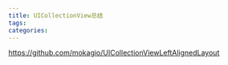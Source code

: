 ```yaml
---
title: UICollectionView总结
tags:
categories:
---
```

https://github.com/mokagio/UICollectionViewLeftAlignedLayout